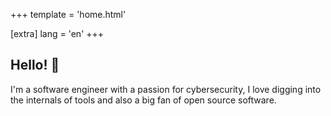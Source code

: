 +++
template = 'home.html'

[extra]
lang = 'en'
+++

## Hello! 👋

I'm a software engineer with a passion for cybersecurity, I love digging into the internals of tools and also a big fan of open source software.
